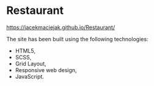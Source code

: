 # Restaurant

https://jacekmaciejak.github.io/Restaurant/

The site has been built using the following technologies:

   - HTML5,
   - SCSS,
   - Grid Layout,
   - Responsive web design,
   - JavaScript.
    
